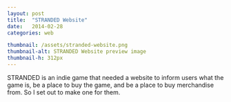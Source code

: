 ```yaml
---
layout: post
title:  "STRANDED Website"
date:   2014-02-28
categories: web

thumbnail: /assets/stranded-website.png
thumbnail-alt: STRANDED Website preview image
thumbnail-h: 312px
---
```

STRANDED is an indie game that needed a website to inform users what the game is, be a place to buy the game, and be a place to buy merchandise from. So I set out to make one for them.